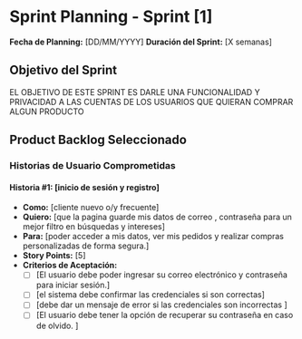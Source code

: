 # Sprint Planning - Sprint [1]

**Fecha de Planning:** [DD/MM/YYYY]
**Duración del Sprint:** [X semanas]

## Objetivo del Sprint

EL OBJETIVO DE ESTE SPRINT ES DARLE UNA FUNCIONALIDAD Y PRIVACIDAD A LAS CUENTAS DE LOS USUARIOS QUE QUIERAN COMPRAR ALGUN PRODUCTO

## Product Backlog Seleccionado

### Historias de Usuario Comprometidas

#### Historia #1: [inicio de sesión y registro]

- **Como:** [cliente nuevo o/y frecuente]
- **Quiero:** [que la pagina guarde mis datos de correo , contraseña para un mejor filtro en búsquedas y intereses]
- **Para:** [poder acceder a mis datos, ver mis pedidos y realizar compras personalizadas de forma segura.]
- **Story Points:** [5]
- **Criterios de Aceptación:**
  - [ ] [El usuario debe poder ingresar su correo electrónico y contraseña para iniciar sesión.]
  - [ ] [el sistema debe confirmar las credenciales si son correctas]
  - [ ] [debe dar un mensaje de error si las credenciales son incorrectas ]
  - [ ] [El usuario debe tener la opción de recuperar su contraseña en caso de olvido. ]
